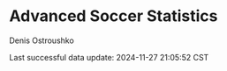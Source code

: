 # Advanced Soccer Statistics
Denis Ostroushko

<!-- gfm -->

Last successful data update: 2024-11-27 21:05:52 CST
